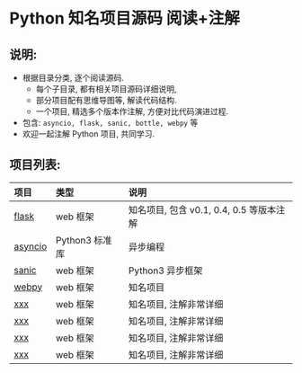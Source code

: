 
# Python 知名项目源码 阅读+注解

## 说明:

- 根据目录分类, 逐个阅读源码. 
    - 每个子目录, 都有相关项目源码详细说明, 
    - 部分项目配有思维导图等, 解读代码结构.
    - 一个项目, 精选多个版本作注解, 方便对比代码演进过程.
- 包含: `asyncio, flask, sanic, bottle, webpy` 等
- 欢迎一起注解 Python 项目, 共同学习.


## 项目列表:

| 项目                | 类型   |  说明  |
| :----------------  | :-----  | :----  |
| [flask](./flask)   | web 框架     |  知名项目, 包含 v0.1, 0.4, 0.5 等版本注解   |
| [asyncio](./asyncio)   | Python3 标准库     |  异步编程   |
| [sanic](./sanic)   | web 框架     |  Python3 异步框架   |
| [webpy](./webpy)   | web 框架     |  知名项目   |
| [xxx](./xxx)   | web 框架     |  知名项目, 注解非常详细   |
| [xxx](./xxx)   | web 框架     |  知名项目, 注解非常详细   |
| [xxx](./xxx)   | web 框架     |  知名项目, 注解非常详细   |
| [xxx](./xxx)   | web 框架     |  知名项目, 注解非常详细   |











